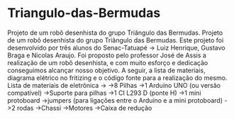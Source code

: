 # Triangulo-das-Bermudas
Projeto de um robô desenhista do grupo Triângulo das Bermudas.
Projeto de um robô desenhista do grupo Triângulo das Bermudas. Este projeto foi desenvolvido por três alunos do Senac-Tatuapé -> Luiz Henrique, Gustavo Braga e Nicolas Araujo. Foi proposto pelo professor José de Assis a realização de um robô desenhista, e com muito esforço e dedicação conseguimos alcançar nosso objetivo. A seguir, a lista de materiais, diagrama elétrico no fritizing e o código fonte para a realização do mesmo.
Lista de materiais de eletrônica ->
->8 Pilhas
->1 Arduíno UNO (ou versão compatível)
->Suporte para pilhas
->1 CI L293 D (ponte H)
->1 mini protoboard
->jumpers (para ligações entre o Arduíno e a mini protoboard)
->2 rodas
->Chassi
->Motores
->Caixa de redução
